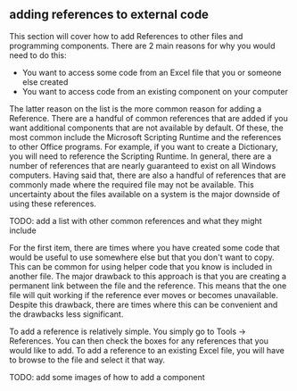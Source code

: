 ## adding references to external code

This section will cover how to add References to other files and programming components.  There are 2 main reasons for why you would need to do this:

* You want to access some code from an Excel file that you or someone else created
* You want to access code from an existing component on your computer

The latter reason on the list is the more common reason for adding a Reference.  There are a handful of common references that are added if you want additional components that are not available by default.  Of these, the most common include the Microsoft Scripting Runtime and the references to other Office programs.  For example, if you want to create a Dictionary, you will need to reference the Scripting Runtime.  In general, there are a number of references that are nearly guaranteed to exist on all Windows computers.  Having said that, there are also a handful of references that are commonly made where the required file may not be available.  This uncertainty about the files available on a system is the major downside of using these references.

TODO: add a list with other common references and what they might include

For the first item, there are times where you have created some code that would be useful to use somewhere else but that you don't want to copy.  This can be common for using helper code that you know is included in another file.  The major drawback to this approach is that you are creating a permanent link between the file and the reference. This means that the one file will quit working if the reference ever moves or becomes unavailable.  Despite this drawback, there are times where this can be convenient and the drawbacks less significant.

To add a reference is relatively simple.  You simply go to Tools -> References.  You can then check the boxes for any references that you would like to add.  To add a reference to an existing Excel file, you will have to browse to the file and select it that way.

TODO: add some images of how to add a component
